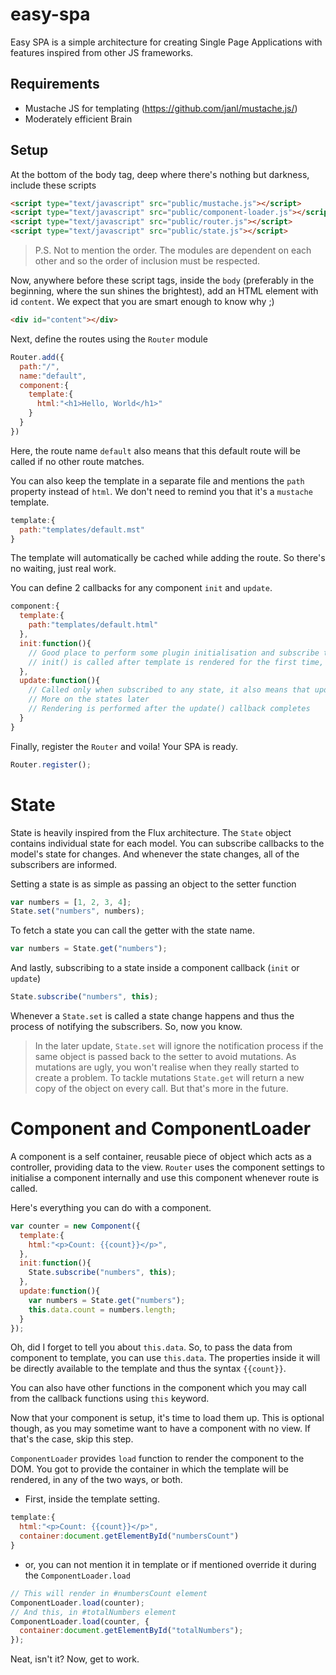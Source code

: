 # easy-spa
Easy SPA is a simple architecture for creating Single Page Applications with features inspired from other JS frameworks.

## Requirements
  - Mustache JS for templating (https://github.com/janl/mustache.js/)
  - Moderately efficient Brain

## Setup
At the bottom of the body tag, deep where there's nothing but darkness, include these scripts
```html
<script type="text/javascript" src="public/mustache.js"></script>
<script type="text/javascript" src="public/component-loader.js"></script>
<script type="text/javascript" src="public/router.js"></script>
<script type="text/javascript" src="public/state.js"></script>
```
> P.S. Not to mention the order. The modules are dependent on each other and so the order of inclusion must be respected.

Now, anywhere before these script tags, inside the `body` (preferably in the beginning, where the sun shines the brightest), add an HTML element with id `content`. We expect that you are smart enough to know why ;)

```html
<div id="content"></div>
```

Next, define the routes using the `Router` module

```js
Router.add({
  path:"/",
  name:"default",
  component:{
    template:{
      html:"<h1>Hello, World</h1>"
    }
  }
})
```

Here, the route name `default` also means that this default route will be called if no other route matches.

You can also keep the template in a separate file and mentions the `path` property instead of `html`. We don't need to remind you that it's a `mustache` template.
```js
template:{
  path:"templates/default.mst"
}
```
The template will automatically be cached while adding the route. So there's no waiting, just real work.

You can define 2 callbacks for any component `init` and `update`.
```js
component:{
  template:{
    path:"templates/default.html"
  },
  init:function(){
    // Good place to perform some plugin initialisation and subscribe to states
    // init() is called after template is rendered for the first time, so you can refer to the HTML DOM elements
  },
  update:function(){
    // Called only when subscribed to any state, it also means that update is called only when a state change happens
    // More on the states later
    // Rendering is performed after the update() callback completes
  }
}
```

Finally, register the `Router` and voila! Your SPA is ready.
```js
Router.register();
```

# State

State is heavily inspired from the Flux architecture. The `State` object contains individual state for each model.
You can subscribe callbacks to the model's state for changes. And whenever the state changes, all of the subscribers are informed.

Setting a state is as simple as passing an object to the setter function
```js
var numbers = [1, 2, 3, 4];
State.set("numbers", numbers);
```
To fetch a state you can call the getter with the state name.
```js
var numbers = State.get("numbers");
```

And lastly, subscribing to a state inside a component callback (`init` or `update`)
```js
State.subscribe("numbers", this);
```

Whenever a `State.set` is called a state change happens and thus the process of notifying the subscribers. So, now you know.
> In the later update, `State.set` will ignore the notification process if the same object is passed back to the setter to avoid mutations. As mutations are ugly, you won't realise when they really started to create a problem.
> To tackle mutations `State.get` will return a new copy of the object on every call. But that's more in the future.

# Component and ComponentLoader
A component is a self container, reusable piece of object which acts as a controller, providing data to the view.
`Router` uses the component settings to initialise a component internally and use this component whenever route is called.

Here's everything you can do with a component.
```js
var counter = new Component({
  template:{
    html:"<p>Count: {{count}}</p>",
  },
  init:function(){
    State.subscribe("numbers", this);
  },
  update:function(){
    var numbers = State.get("numbers");
    this.data.count = numbers.length;
  }
});
```

Oh, did I forget to tell you about `this.data`. So, to pass the data from component to template, you can use `this.data`. The properties inside it will be directly available to the template and thus the syntax `{{count}}`.

You can also have other functions in the component which you may call from the callback functions using `this` keyword.

Now that your component is setup, it's time to load them up. This is optional though, as you may sometime want to have a component with no view. If that's the case, skip this step.

`ComponentLoader` provides `load` function to render the component to the DOM. You got to provide the container in which the template will be rendered, in any of the two ways, or both.

- First, inside the template setting.
```js
template:{
  html:"<p>Count: {{count}}</p>",
  container:document.getElementById("numbersCount")
}
```
- or, you can not mention it in template or if mentioned override it during the `ComponentLoader.load`
```js
// This will render in #numbersCount element
ComponentLoader.load(counter);
// And this, in #totalNumbers element
ComponentLoader.load(counter, {
  container:document.getElementById("totalNumbers");
});
```

Neat, isn't it? Now, get to work.
